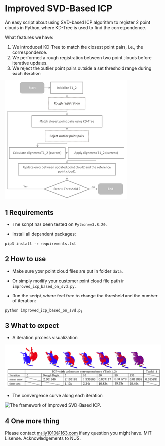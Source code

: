 # Improved SVD-Based ICP

An easy script about using SVD-based ICP algorithm to register 2 point clouds in Python, where KD-Tree is used to find the correspondence.

What features we have:
1. We introduced KD-Tree to match the closest point pairs, i.e., the correspondence. 
2. We performed a rough registration between two point clouds before iterative updates.
3. We reject the outlier point pairs outside a set threshold range during each iteration.

![The framework of Improved SVD-Based ICP.](./readme-imgs/framework.png)

## 1 Requirements

- The script has been tested on `Python==3.8.20`.

- Install all dependent packages:

```
pip3 install -r requirements.txt
```


## 2 How to use

- Make sure your point cloud files are put in folder `data`.

- Or simply modify your customer point cloud file path in `improved_icp_based_on_svd.py`.

- Run the script, where feel free to change the threshold and the number of iteration:

```
python improved_icp_based_on_svd.py
```

## 3 What to expect

- A iteration process visualization

![The iterative visualisation.](./readme-imgs/illustration1.png)

- The convergence curve along each iteration

![The framework of Improved SVD-Based ICP.](./readme-imgs/ICP_Convergence_Illustration_final.png)


## 4 One more thing

Please contact maijy1010@163.com if any question you might have. MIT Lisense. Acknowledgements to NUS.
